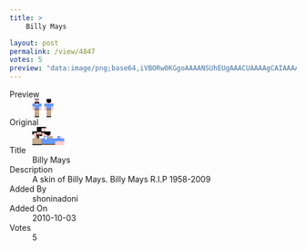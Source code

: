 ```yaml
---
title: >
    Billy Mays

layout: post
permalink: /view/4847
votes: 5
preview: "data:image/png;base64,iVBORw0KGgoAAAANSUhEUgAAACUAAAAgCAIAAAAaMSbnAAAABnRSTlMA/wD/AP5AXyvrAAAA+0lEQVRIie1W0RGDIAxNek5U6D79whW6RAeAbfpdcIVuIv3wWghGLp7V3nm+40MxLy+QBMQYe/gA8QQccpsKJPSGfPBe4ncJ+Ig21FMKtR4eUWtQ6rd6SHITOt5KnUW+JOmPsU+Dy1/0nthUhoCO4/qMxqQZ58oAKwgdDFnIxADI9jB6TIxz9BjkesbG4qtNy4PWlVxriH3rUBTKB8yCvhpjseVo2Nk1lAb8vd9XBuZN0wb+NLEqpJei97OalND3vp9716P9N3VYWNk9LKATvevtLvI7AQm9IfX9evBWlftvJn3v9XLoHXqHXgL5H9T6whp5/5T4ktC3Xt8bk1adoSPwrQUAAAAASUVORK5CYII="
---
```

<dl class="side-by-side">
<dt>Preview</dt>
<dd>
    <img class="preview" src="data:image/png;base64,iVBORw0KGgoAAAANSUhEUgAAACUAAAAgCAIAAAAaMSbnAAAABnRSTlMA/wD/AP5AXyvrAAAA+0lEQVRIie1W0RGDIAxNek5U6D79whW6RAeAbfpdcIVuIv3wWghGLp7V3nm+40MxLy+QBMQYe/gA8QQccpsKJPSGfPBe4ncJ+Ig21FMKtR4eUWtQ6rd6SHITOt5KnUW+JOmPsU+Dy1/0nthUhoCO4/qMxqQZ58oAKwgdDFnIxADI9jB6TIxz9BjkesbG4qtNy4PWlVxriH3rUBTKB8yCvhpjseVo2Nk1lAb8vd9XBuZN0wb+NLEqpJei97OalND3vp9716P9N3VYWNk9LKATvevtLvI7AQm9IfX9evBWlftvJn3v9XLoHXqHXgL5H9T6whp5/5T4ktC3Xt8bk1adoSPwrQUAAAAASUVORK5CYII=">
</dd>
<dt>Original</dt>
<dd>
    <img class="preview" src="data:image/png;base64,iVBORw0KGgoAAAANSUhEUgAAAEAAAAAgCAYAAACinX6EAAAA5UlEQVR42u3WbQrDIAwGYO/knbzN/uzfzjB6jcGgd3JdoWBlxkjsTNo38MJgH5in0+hcvaIw5gsAVOI8kwEAAAAAAACcfMyZH5PSJ3wugLw5DoAQRA9Asbml0vfX198qIJkE4Dzdls+YAeA0R50PknNCxZTgLjyGsEvLQfkLQc2Y7HHCcwDM3BPe0z2m8d7vUvt+eCx/ECKv541M6+93B+0FkNc1AbaFAUAxQG1BtZT2emkL/DvDAFKEUc0PB9AQAADAOIDklsmaCgAAAADWRrab3+UA8qtua4J3h0Y9gHQL1XI0wAc9h3VPY0WBIwAAAABJRU5ErkJggg==">
</dd>
<dt>Title</dt>
<dd>Billy Mays</dd>
<dt>Description</dt>
<dd>A skin of Billy Mays. Billy Mays R.I.P 1958-2009</dd>
<dt>Added By</dt>
<dd>shoninadoni</dd>
<dt>Added On</dt>
<dd>2010-10-03</dd>
<dt>Votes</dt>
<dd>5</dd>
</dl>
